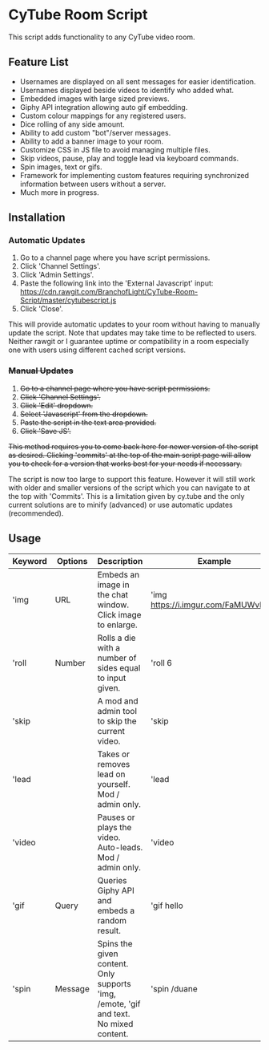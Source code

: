 # CyTube Room Script

This script adds functionality to any CyTube video room.

## Feature List
- Usernames are displayed on all sent messages for easier identification.
- Usernames displayed beside videos to identify who added what.
- Embedded images with large sized previews.
- Giphy API integration allowing auto gif embedding.
- Custom colour mappings for any registered users.
- Dice rolling of any side amount.
- Ability to add custom "bot"/server messages.
- Ability to add a banner image to your room.
- Customize CSS in JS file to avoid managing multiple files.
- Skip videos, pause, play and toggle lead via keyboard commands.
- Spin images, text or gifs.
- Framework for implementing custom features requiring synchronized information between users without a server. 
- Much more in progress.

## Installation
### Automatic Updates
1. Go to a channel page where you have script permissions.
2. Click 'Channel Settings'.
3. Click 'Admin Settings'.
4. Paste the following link into the 'External Javascript' input: https://cdn.rawgit.com/BranchofLight/CyTube-Room-Script/master/cytubescript.js
5. Click 'Close'.

This will provide automatic updates to your room without having to manually update the script. Note that updates may take time to be reflected to users. Neither rawgit or I guarantee uptime or compatibility in a room especially one with users using different cached script versions.

### ~~Manual Updates~~
1. ~~Go to a channel page where you have script permissions.~~
2. ~~Click 'Channel Settings'.~~
3. ~~Click 'Edit' dropdown.~~
4. ~~Select 'Javascript' from the dropdown.~~
5. ~~Paste the script in the text area provided.~~
6. ~~Click 'Save JS'.~~

~~This method requires you to come back here for newer version of the script as desired. Clicking 'commits' at the top of the main script page will allow you to check for a version that works best for your needs if necessary.~~

The script is now too large to support this feature. However it will still work with older and smaller versions of the script which you can navigate to at the top with 'Commits'. This is a limitation given by cy.tube and the only current solutions are to minify (advanced) or use automatic updates (recommended).

## Usage

| Keyword | Options | Description                                                                            | Example                              |
| ------- | ------- | -------------------------------------------------------------------------------------- | ------------------------------------ |
| 'img    | URL     | Embeds an image in the chat window. Click image to enlarge.                            | 'img https://i.imgur.com/FaMUWvF.jpg |
| 'roll   | Number  | Rolls a die with a number of sides equal to input given.                               | 'roll 6                              |
| 'skip   |         | A mod and admin tool to skip the current video.                                        | 'skip                                |
| 'lead   |         | Takes or removes lead on yourself. Mod / admin only.                                   | 'lead                                |
| 'video  |         | Pauses or plays the video. Auto-leads. Mod / admin only.                               | 'video                               |
| 'gif    | Query   | Queries Giphy API and embeds a random result.                                          | 'gif hello                           |
| 'spin   | Message | Spins the given content. Only supports 'img, /emote, 'gif and text. No mixed content.  | 'spin /duane                         |
